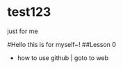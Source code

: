 test123
=======

just for me

#Hello this is for myself~!
##Lesson 0
* how to use github |
goto to web